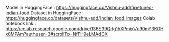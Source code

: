 Model in HuggingFace : https://huggingface.co/Vishnu-add/finetuned-indian-food
Dataset in HuggingFace : https://huggingface.co/datasets/Vishnu-add/indian_food_images
Colab notebook link : https://colab.research.google.com/drive/136E39QrIg1hXPmixVu90mY3KOHx0MPAm?authuser=3#scrollTo=NfFH9eLMAdCX